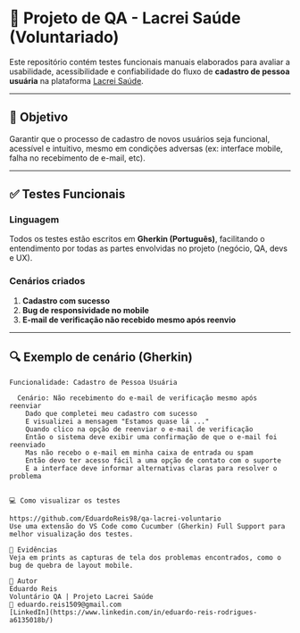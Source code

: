 # 🧪 Projeto de QA - Lacrei Saúde (Voluntariado)

Este repositório contém testes funcionais manuais elaborados para avaliar a usabilidade, acessibilidade e confiabilidade do fluxo de **cadastro de pessoa usuária** na plataforma [Lacrei Saúde](https://paciente-staging.lacreisaude.com.br/).

---

## 📌 Objetivo

Garantir que o processo de cadastro de novos usuários seja funcional, acessível e intuitivo, mesmo em condições adversas (ex: interface mobile, falha no recebimento de e-mail, etc).

---

## ✅ Testes Funcionais

### Linguagem

Todos os testes estão escritos em **Gherkin (Português)**, facilitando o entendimento por todas as partes envolvidas no projeto (negócio, QA, devs e UX).

### Cenários criados

1. **Cadastro com sucesso**
2. **Bug de responsividade no mobile**
3. **E-mail de verificação não recebido mesmo após reenvio**

---

## 🔍 Exemplo de cenário (Gherkin)

```gherkin
Funcionalidade: Cadastro de Pessoa Usuária

  Cenário: Não recebimento do e-mail de verificação mesmo após reenviar
    Dado que completei meu cadastro com sucesso
    E visualizei a mensagem "Estamos quase lá ..."
    Quando clico na opção de reenviar o e-mail de verificação
    Então o sistema deve exibir uma confirmação de que o e-mail foi reenviado
    Mas não recebo o e-mail em minha caixa de entrada ou spam
    Então devo ter acesso fácil a uma opção de contato com o suporte
    E a interface deve informar alternativas claras para resolver o problema


💻 Como visualizar os testes

https://github.com/EduardoReis98/qa-lacrei-voluntario
Use uma extensão do VS Code como Cucumber (Gherkin) Full Support para melhor visualização dos testes.

📸 Evidências
Veja em prints as capturas de tela dos problemas encontrados, como o bug de quebra de layout mobile.

🧠 Autor
Eduardo Reis
Voluntário QA | Projeto Lacrei Saúde
📧 eduardo.reis1509@gmail.com
[LinkedIn](https://www.linkedin.com/in/eduardo-reis-rodrigues-a6135018b/)